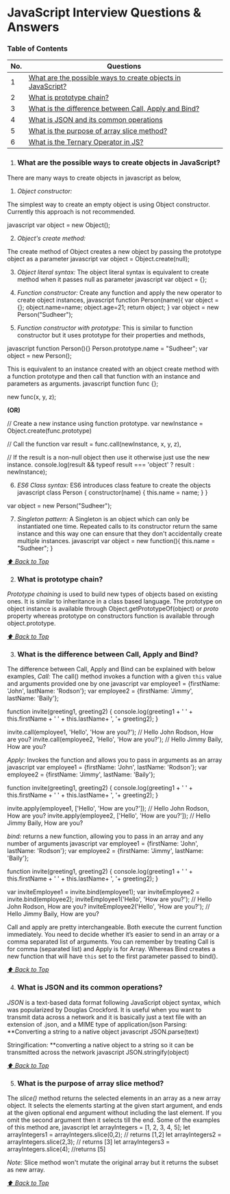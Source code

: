 # JavaScript Interview Questions & Answers



### Table of Contents

| No. | Questions |
|---- | ---------
|1  | [What are the possible ways to create objects in JavaScript?](#what-are-the-possible-ways-to-create-objects-in-javascript) |
|2  | [What is prototype chain?](#what-is-prototype-chain)|
|3  | [What is the difference between Call, Apply and Bind?](#what-is-the-difference-between-call-apply-and-bind)|
|4  | [What is JSON and its common operations](#what-is-json-and-its-common-operations)|
|5  | [What is the purpose of array slice method?](#what-is-the-purpose-of-array-slice-method)|
|6  | [What is the Ternary Operator in JS?](#what-is-the-purpose-of-array-slice-method)|

1. ### What are the possible ways to create objects in JavaScript?

There are many ways to create objects in javascript as below,

1. *Object constructor:*

 The simplest way to create an empty object is using Object constructor. Currently this approach is not recommended.

 javascript
 var object = new Object();
 

 2. *Object's create method:*

 The create method of Object creates a new object by passing the prototype object as a parameter
 javascript
 var object = Object.create(null);
 

 3. *Object literal syntax:*
 The object literal syntax is equivalent to create method when it passes null as parameter
 javascript
 var object = {};
 

 4. *Function constructor:*
 Create any function and apply the new operator to create object instances,
 javascript
 function Person(name){
  var object = {};
  object.name=name;
  object.age=21;
  return object;
 }
 var object = new Person("Sudheer");
 

 5. *Function constructor with prototype:*
 This is similar to function constructor but it uses prototype for their properties and methods,

javascript
function Person(){}
Person.prototype.name = "Sudheer";
var object = new Person();


This is equivalent to an instance created with an object create method with a function prototype and then call that function with an instance and parameters as arguments.
javascript
function func {};

new func(x, y, z);

**(OR)**

// Create a new instance using function prototype.
var newInstance = Object.create(func.prototype)

// Call the function
var result = func.call(newInstance, x, y, z),

// If the result is a non-null object then use it otherwise just use the new instance.
console.log(result && typeof result === 'object' ? result : newInstance);


6. *ES6 Class syntax:*
ES6 introduces class feature to create the objects
javascript
class Person {
 constructor(name) {
    this.name = name;
 }
}

var object = new Person("Sudheer");


7. *Singleton pattern:*
A Singleton is an object which can only be instantiated one time. Repeated calls to its constructor return the same instance and this way one can ensure that they don't accidentally create multiple instances.
javascript
var object = new function(){
  this.name = "Sudheer";
}


*[⬆ Back to Top](#table-of-contents)*

2. ### What is prototype chain?

*Prototype chaining* is used to build new types of objects based on existing ones. It is similar to inheritance in a class based language. The prototype on object instance is available through Object.getPrototypeOf(object) or _proto_ property whereas prototype on constructors function is available through object.prototype.

*[⬆ Back to Top](#table-of-contents)*

3. ### What is the difference between Call, Apply and Bind?
The difference between Call, Apply and Bind can be explained with below examples,
*Call:* The call() method invokes a function with a given `this` value and arguments provided one by one
javascript
var employee1 = {firstName: 'John', lastName: 'Rodson'};
var employee2 = {firstName: 'Jimmy', lastName: 'Baily'};

function invite(greeting1, greeting2) {
    console.log(greeting1 + ' ' + this.firstName + ' ' + this.lastName+ ', '+ greeting2);
}

invite.call(employee1, 'Hello', 'How are you?'); // Hello John Rodson, How are you?
invite.call(employee2, 'Hello', 'How are you?'); // Hello Jimmy Baily, How are you?

*Apply:* Invokes the function and allows you to pass in arguments as an array
javascript
var employee1 = {firstName: 'John', lastName: 'Rodson'};
var employee2 = {firstName: 'Jimmy', lastName: 'Baily'};

function invite(greeting1, greeting2) {
    console.log(greeting1 + ' ' + this.firstName + ' ' + this.lastName+ ', '+ greeting2);
}

invite.apply(employee1, ['Hello', 'How are you?']); // Hello John Rodson, How are you?
invite.apply(employee2, ['Hello', 'How are you?']); // Hello Jimmy Baily, How are you?

*bind:* returns a new function, allowing you to pass in an array and any number of arguments
javascript
var employee1 = {firstName: 'John', lastName: 'Rodson'};
var employee2 = {firstName: 'Jimmy', lastName: 'Baily'};

function invite(greeting1, greeting2) {
    console.log(greeting1 + ' ' + this.firstName + ' ' + this.lastName+ ', '+ greeting2);
}

var inviteEmployee1 = invite.bind(employee1);
var inviteEmployee2 = invite.bind(employee2);
inviteEmployee1('Hello', 'How are you?'); // Hello John Rodson, How are you?
inviteEmployee2('Hello', 'How are you?'); // Hello Jimmy Baily, How are you?

Call and apply are pretty interchangeable. Both execute the current function immediately. You need to decide whether it’s easier to send in an array or a comma separated list of arguments. You can remember by treating Call is for comma (separated list) and Apply is for Array. Whereas Bind creates a new function that will have `this` set to the first parameter passed to bind().

*[⬆ Back to Top](#table-of-contents)*

4. ### What is JSON and its common operations?

*JSON* is a text-based data format following JavaScript object syntax, which was popularized by Douglas Crockford. It is useful when you want to transmit data across a network and it is basically just a text file with an extension of .json, and a MIME type of application/json
Parsing: **Converting a string to a native object
javascript
JSON.parse(text)

Stringification: **converting a native object to a string so it can be transmitted across the network
javascript
JSON.stringify(object)


*[⬆ Back to Top](#table-of-contents)*

5. ### What is the purpose of array slice method?

The *slice()* method returns the selected elements in an array as a new array object. It selects the elements starting at the given start argument, and ends at the given optional end argument without including the last element. If you omit the second argument then it selects till the end. Some of the examples of this method are,
javascript
let arrayIntegers = [1, 2, 3, 4, 5];
let arrayIntegers1 = arrayIntegers.slice(0,2); // returns [1,2]
let arrayIntegers2 = arrayIntegers.slice(2,3); // returns [3]
let arrayIntegers3 = arrayIntegers.slice(4); //returns [5]

*Note:* Slice method won't mutate the original array but it returns the subset as new array.

*[⬆ Back to Top](#table-of-contents)*
